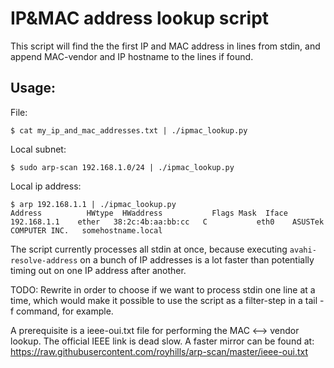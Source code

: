 IP&MAC address lookup script
============================
This script will find the the first IP and MAC address in lines
from stdin, and append MAC-vendor and IP hostname to the lines if
found.

Usage:
------
File:

    $ cat my_ip_and_mac_addresses.txt | ./ipmac_lookup.py

Local subnet:

    $ sudo arp-scan 192.168.1.0/24 | ./ipmac_lookup.py

Local ip address:

    $ arp 192.168.1.1 | ./ipmac_lookup.py
    Address          HWtype  HWaddress           Flags Mask  Iface
    192.168.1.1    ether   38:2c:4b:aa:bb:cc   C           eth0    ASUSTek COMPUTER INC.   somehostname.local

The script currently processes all stdin at once, because executing
`avahi-resolve-address` on a bunch of IP addresses is a lot faster than
potentially timing out on one IP address after another.

TODO: Rewrite in order to choose if we want to process stdin one line at a
      time, which would make it possible to use the script as a filter-step
      in a tail -f command, for example.

A prerequisite is a ieee-oui.txt file for performing the MAC <--> vendor
lookup.
The official IEEE link is dead slow. A faster mirror can be found at:
https://raw.githubusercontent.com/royhills/arp-scan/master/ieee-oui.txt

